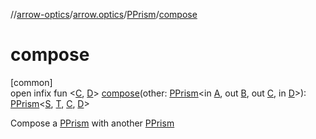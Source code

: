 //[arrow-optics](../../../index.md)/[arrow.optics](../index.md)/[PPrism](index.md)/[compose](compose.md)

# compose

[common]\
open infix fun &lt;[C](compose.md), [D](compose.md)&gt; [compose](compose.md)(other: [PPrism](index.md)&lt;in [A](index.md), out [B](index.md), out [C](compose.md), in [D](compose.md)&gt;): [PPrism](index.md)&lt;[S](index.md), [T](index.md), [C](compose.md), [D](compose.md)&gt;

Compose a [PPrism](index.md) with another [PPrism](index.md)
